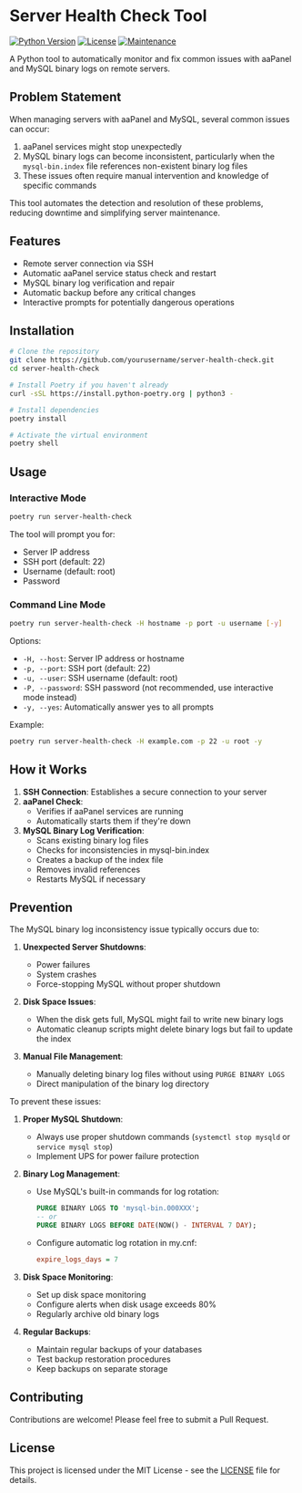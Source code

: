 # Server Health Check Tool

[![Python Version](https://img.shields.io/badge/python-3.8%2B-blue.svg)](https://www.python.org/downloads/)
[![License](https://img.shields.io/badge/license-MIT-green.svg)](LICENSE)
[![Maintenance](https://img.shields.io/badge/Maintained%3F-yes-green.svg)](https://github.com/yourusername/server-health-check/graphs/commit-activity)

A Python tool to automatically monitor and fix common issues with aaPanel and MySQL binary logs on remote servers.

## Problem Statement

When managing servers with aaPanel and MySQL, several common issues can occur:

1. aaPanel services might stop unexpectedly
2. MySQL binary logs can become inconsistent, particularly when the `mysql-bin.index` file references non-existent binary log files
3. These issues often require manual intervention and knowledge of specific commands

This tool automates the detection and resolution of these problems, reducing downtime and simplifying server maintenance.

## Features

- Remote server connection via SSH
- Automatic aaPanel service status check and restart
- MySQL binary log verification and repair
- Automatic backup before any critical changes
- Interactive prompts for potentially dangerous operations

## Installation

```bash
# Clone the repository
git clone https://github.com/yourusername/server-health-check.git
cd server-health-check

# Install Poetry if you haven't already
curl -sSL https://install.python-poetry.org | python3 -

# Install dependencies
poetry install

# Activate the virtual environment
poetry shell
```

## Usage

### Interactive Mode
```bash
poetry run server-health-check
```

The tool will prompt you for:
- Server IP address
- SSH port (default: 22)
- Username (default: root)
- Password

### Command Line Mode
```bash
poetry run server-health-check -H hostname -p port -u username [-y]
```

Options:
- `-H, --host`: Server IP address or hostname
- `-p, --port`: SSH port (default: 22)
- `-u, --user`: SSH username (default: root)
- `-P, --password`: SSH password (not recommended, use interactive mode instead)
- `-y, --yes`: Automatically answer yes to all prompts

Example:
```bash
poetry run server-health-check -H example.com -p 22 -u root -y
```

## How it Works

1. **SSH Connection**: Establishes a secure connection to your server
2. **aaPanel Check**: 
   - Verifies if aaPanel services are running
   - Automatically starts them if they're down
3. **MySQL Binary Log Verification**:
   - Scans existing binary log files
   - Checks for inconsistencies in mysql-bin.index
   - Creates a backup of the index file
   - Removes invalid references
   - Restarts MySQL if necessary

## Prevention

The MySQL binary log inconsistency issue typically occurs due to:

1. **Unexpected Server Shutdowns**:
   - Power failures
   - System crashes
   - Force-stopping MySQL without proper shutdown
   
2. **Disk Space Issues**:
   - When the disk gets full, MySQL might fail to write new binary logs
   - Automatic cleanup scripts might delete binary logs but fail to update the index
   
3. **Manual File Management**:
   - Manually deleting binary log files without using `PURGE BINARY LOGS`
   - Direct manipulation of the binary log directory

To prevent these issues:

1. **Proper MySQL Shutdown**:
   - Always use proper shutdown commands (`systemctl stop mysqld` or `service mysql stop`)
   - Implement UPS for power failure protection
   
2. **Binary Log Management**:
   - Use MySQL's built-in commands for log rotation:
     ```sql
     PURGE BINARY LOGS TO 'mysql-bin.000XXX';
     -- or
     PURGE BINARY LOGS BEFORE DATE(NOW() - INTERVAL 7 DAY);
     ```
   - Configure automatic log rotation in my.cnf:
     ```ini
     expire_logs_days = 7
     ```
   
3. **Disk Space Monitoring**:
   - Set up disk space monitoring
   - Configure alerts when disk usage exceeds 80%
   - Regularly archive old binary logs

4. **Regular Backups**:
   - Maintain regular backups of your databases
   - Test backup restoration procedures
   - Keep backups on separate storage

## Contributing

Contributions are welcome! Please feel free to submit a Pull Request.

## License

This project is licensed under the MIT License - see the [LICENSE](LICENSE) file for details.
